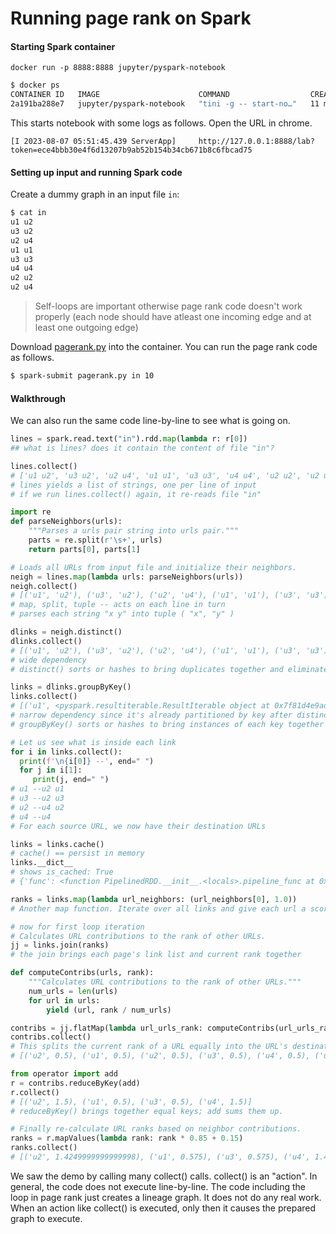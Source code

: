 # Running page rank on Spark

#### Starting Spark container

`docker run -p 8888:8888 jupyter/pyspark-notebook`

```sh
$ docker ps
CONTAINER ID   IMAGE                      COMMAND                  CREATED          STATUS                    PORTS                              NAMES
2a191ba288e7   jupyter/pyspark-notebook   "tini -g -- start-no…"   11 minutes ago   Up 11 minutes (healthy)   4040/tcp, 0.0.0.0:8888->8888/tcp   keen_thompson
```


This starts notebook with some logs as follows.  Open the URL in chrome.

```[I 2023-08-07 05:51:45.439 ServerApp]     http://127.0.0.1:8888/lab?token=ece4bbb30e4f6d13207b9ab52b154b34cb671b8c6fbcad75```

#### Setting up input and running Spark code
Create a dummy graph in an input file `in`:

```sh
$ cat in
u1 u2
u3 u2
u2 u4
u1 u1
u3 u3
u4 u4
u2 u2
u2 u4
``` 

> Self-loops are important otherwise page rank code doesn't work properly (each
node should have atleast one incoming edge and at least one outgoing edge)

Download [pagerank.py](https://github.com/apache/spark/blob/master/examples/src/main/python/pagerank.py) into the container. You can run the page rank code as follows.

```sh
$ spark-submit pagerank.py in 10
```

#### Walkthrough
We can also run the same code line-by-line to see what is going on.

```py
lines = spark.read.text("in").rdd.map(lambda r: r[0])
## what is lines? does it contain the content of file "in"?

lines.collect()
# ['u1 u2', 'u3 u2', 'u2 u4', 'u1 u1', 'u3 u3', 'u4 u4', 'u2 u2', 'u2 u4']
# lines yields a list of strings, one per line of input
# if we run lines.collect() again, it re-reads file "in"

import re
def parseNeighbors(urls):
    """Parses a urls pair string into urls pair."""
    parts = re.split(r'\s+', urls)
    return parts[0], parts[1]

# Loads all URLs from input file and initialize their neighbors.
neigh = lines.map(lambda urls: parseNeighbors(urls))
neigh.collect()
# [('u1', 'u2'), ('u3', 'u2'), ('u2', 'u4'), ('u1', 'u1'), ('u3', 'u3'), ('u4', 'u4'), ('u2', 'u2'), ('u2', 'u4')]
# map, split, tuple -- acts on each line in turn
# parses each string "x y" into tuple ( "x", "y" )

dlinks = neigh.distinct()
dlinks.collect()
# [('u1', 'u2'), ('u3', 'u2'), ('u2', 'u4'), ('u1', 'u1'), ('u3', 'u3'), ('u4', 'u4'), ('u2', 'u2')]
# wide dependency
# distinct() sorts or hashes to bring duplicates together and eliminates them

links = dlinks.groupByKey()
links.collect()
# [('u1', <pyspark.resultiterable.ResultIterable object at 0x7f81d4e9ad00>), ('u3', <pyspark.resultiterable.ResultIterable object at 0x7f81d4e9af10>), ('u2', <pyspark.resultiterable.ResultIterable object at 0x7f81d4e74730>), ('u4', <pyspark.resultiterable.ResultIterable object at 0x7f81d4e746d0>)]
# narrow dependency since it's already partitioned by key after distinct
# groupByKey() sorts or hashes to bring instances of each key together

# Let us see what is inside each link
for i in links.collect():
  print(f'\n{i[0]} --', end=" ")
  for j in i[1]:
     print(j, end=" ")
# u1 --u2 u1
# u3 --u2 u3
# u2 --u4 u2
# u4 --u4
# For each source URL, we now have their destination URLs

links = links.cache()
# cache() == persist in memory
links.__dict__
# shows is_cached: True
# {'func': <function PipelinedRDD.__init__.<locals>.pipeline_func at 0x7f81d4e67700>, 'preservesPartitioning': True, '_prev_jrdd': JavaObject id=o74, '_prev_jrdd_deserializer': BatchedSerializer(PickleSerializer(), -1), 'is_cached': True, 'has_resource_profile': False, 'is_checkpointed': False, 'ctx': <SparkContext master=local[*] appName=PySparkShell>, 'prev': PythonRDD[15] at RDD at PythonRDD.scala:53, '_jrdd_val': JavaObject id=o83, '_id': None, '_jrdd_deserializer': AutoBatchedSerializer(PickleSerializer()), '_bypass_serializer': False, 'partitioner': <pyspark.rdd.Partitioner object at 0x7f81d4e9adf0>, 'is_barrier': False}

ranks = links.map(lambda url_neighbors: (url_neighbors[0], 1.0))
# Another map function. Iterate over all links and give each url a score of 1.0

# now for first loop iteration
# Calculates URL contributions to the rank of other URLs.
jj = links.join(ranks)
# the join brings each page's link list and current rank together

def computeContribs(urls, rank):
    """Calculates URL contributions to the rank of other URLs."""
    num_urls = len(urls)
    for url in urls:
        yield (url, rank / num_urls)

contribs = jj.flatMap(lambda url_urls_rank: computeContribs(url_urls_rank[1][0], url_urls_rank[1][1]))
contribs.collect()
# This splits the current rank of a URL equally into the URL's destination URLs.
# [('u2', 0.5), ('u1', 0.5), ('u2', 0.5), ('u3', 0.5), ('u4', 0.5), ('u2', 0.5), ('u4', 1.0)]

from operator import add
r = contribs.reduceByKey(add)
r.collect()
# [('u2', 1.5), ('u1', 0.5), ('u3', 0.5), ('u4', 1.5)]
# reduceByKey() brings together equal keys; add sums them up.

# Finally re-calculate URL ranks based on neighbor contributions.
ranks = r.mapValues(lambda rank: rank * 0.85 + 0.15)
ranks.collect()
# [('u2', 1.4249999999999998), ('u1', 0.575), ('u3', 0.575), ('u4', 1.4249999999999998)]
```

We saw the demo by calling many collect() calls. collect() is an "action". In
general, the code does not execute line-by-line. The code including the loop in
page rank just creates a lineage graph. It does not do any real work.  When an
action like collect() is executed, only then it causes the prepared graph to
execute.
